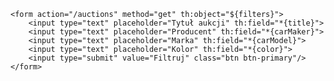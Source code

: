 
    <form action="/auctions" method="get" th:object="${filters}">
        <input type="text" placeholder="Tytuł aukcji" th:field="*{title}">
        <input type="text" placeholder="Producent" th:field="*{carMaker}">
        <input type="text" placeholder="Marka" th:field="*{carModel}">
        <input type="text" placeholder="Kolor" th:field="*{color}">
        <input type="submit" value="Filtruj" class="btn btn-primary"/>
    </form>